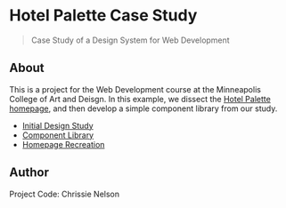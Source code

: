 # Hotel Palette Case Study

> Case Study of a Design System for Web Development

## About

This is a project for the Web Development course at the Minneapolis College of Art and Deisgn. In this example, we dissect the [Hotel Palette homepage](https://www.hotelpalette.com/), and then develop a simple component library from our study.

- [Initial Design Study](hotel-palette-web-design-study.pdf)
- [Component Library](https://github.com/chrissienelson/hotel-palette-casestudy/)
- [Homepage Recreation](https://jxjj.github.io/wolff-olins-casestudy/)

## Author

Project Code: Chrissie Nelson

